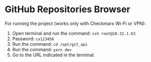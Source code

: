 # GitHub Repositories Browser

For running the project (works only with Checkmarx Wi-Fi or VPN):
1. Open terminal and run the command: `ssh root@10.32.1.63`
2. Password: `cx123456`
3. Run the command: `cd /opt/git_api`
4. Run the command: `yarn dev`
5. Go to the URL indicated in the terminal.

